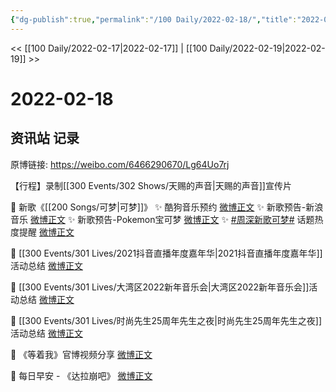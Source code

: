 ```yaml
---
{"dg-publish":true,"permalink":"/100 Daily/2022-02-18/","title":"2022-02-18","created":"2022-12-22T15:43:53.000+08:00","updated":"2023-04-11T14:46:34.820+08:00"}
---
```



<< [[100 Daily/2022-02-17\|2022-02-17]] | [[100 Daily/2022-02-19\|2022-02-19]] >>

# 2022-02-18

## 资讯站 记录

原博链接: https://weibo.com/6466290670/Lg64Uo7rj

【行程】录制[[300 Events/302 Shows/天赐的声音\|天赐的声音]]宣传片

💫 新歌《[[200 Songs/可梦\|可梦]]》
✨ 酷狗音乐预约 [微博正文](https://m.weibo.cn/6466290670/4738208409848597)
✨ 新歌预告-新浪音乐 [微博正文](https://m.weibo.cn/6466290670/4738165643936514)
✨ 新歌预告-Pokemon宝可梦 [微博正文](https://m.weibo.cn/6466290670/4738165258584545)
✨ [#周深新歌可梦#](https://s.weibo.com/weibo?q=%23%E5%91%A8%E6%B7%B1%E6%96%B0%E6%AD%8C%E5%8F%AF%E6%A2%A6%23) 话题热度提醒 [微博正文](https://m.weibo.cn/6466290670/4738203582732470)

💫 [[300 Events/301 Lives/2021抖音直播年度嘉年华\|2021抖音直播年度嘉年华]]活动总结 [微博正文](https://m.weibo.cn/6466290670/4738347907942434)

💫 [[300 Events/301 Lives/大湾区2022新年音乐会\|大湾区2022新年音乐会]]活动总结 [微博正文](https://m.weibo.cn/6466290670/4738347894836618)

💫 [[300 Events/301 Lives/时尚先生25周年先生之夜\|时尚先生25周年先生之夜]]活动总结 [微博正文](https://m.weibo.cn/6466290670/4738347882256147)

💫 《等着我》官博视频分享 [微博正文](https://m.weibo.cn/6466290670/4738206823615695)

💫 每日早安 - 《达拉崩吧》 [微博正文](https://m.weibo.cn/6466290670/4738141925409726)
